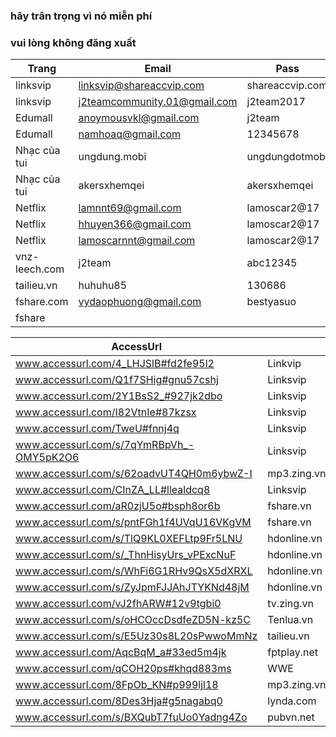 ### hãy trân trọng vì nó miễn phí
### vui lòng không đăng xuất

Trang         | Email                       | Pass            | nguồn |
--------------|-----------------------------|-----------------|-------|
linksvip      | linksvip@shareaccvip.com    | shareaccvip.com | www.fb.com/499240453741413
linksvip      | j2teamcommunity.01@gmail.com| j2team2017      | www.fb.com/502415123423946
Edumall       | anoymousvkl@gmail.com       | j2team          | www.fb.com/429143117417814
Edumall       | namhoaq@gmail.com           | 12345678        |
Nhạc của tui  | ungdung.mobi                | ungdungdotmobi  |
Nhạc của tui  | akersxhemqei                | akersxhemqei    | www.fb.com/504522519879873
Netflix       | lamnnt69@gmail.com          | lamoscar2@17    | www.fb.com/494840817514710
Netflix       | hhuyen366@gmail.com         | lamoscar2@17    | www.fb.com/494840817514710
Netflix       | lamoscarnnt@gmail.com       | lamoscar2@17    | www.fb.com/494840817514710
vnz-leech.com | j2team				              | abc12345        |
tailieu.vn    | huhuhu85                    | 130686          | www.fb.com/454106888254770
fshare.com	  |	vydaophuong@gmail.com       |	bestyasuo		    | www.fb.com/477284892603636
fshare        |                             |                 | [link](www.docs.google.com/document/d/15M00KhjFQfQvIpG5UFtOSm5RxOK28ce9LosOpHiH0Yw/edit)

|AccessUrl|   | Tài khoản | Nguồn |
|---------|---|---|---|
www.accessurl.com/4_LHJSlB#fd2fe95l2      | Linkvip           |
www.accessurl.com/Q1f7SHig#gnu57cshj      | Linksvip          |
www.accessurl.com/2Y1BsS2_#927jk2dbo      | Linksvip          |
www.accessurl.com/I82VtnIe#87kzsx         | Linksvip          | 
www.accessurl.com/TweU#fnnj4q             | Linksvip          |
www.accessurl.com/s/7qYmRBpVh_-OMY5pK2O6  | Linksvip          | www.fb.com/502011766797615
www.accessurl.com/s/62oadvUT4QH0m6ybwZ-I  | mp3.zing.vn       | www.fb.com/493301944335264
www.accessurl.com/CInZA_LL#llealdcq8      | Linksvip          | www.fb.com/461036374228488
www.accessurl.com/aR0zjU5o#bsph8or6b      | fshare.vn         | www.fb.com/479077769091015
www.accessurl.com/s/pntFGh1f4UVqU16VKgVM  | fshare.vn         | www.fb.com/499242083741250
www.accessurl.com/s/TlQ9KL0XEFLtp9Fr5LNU  | hdonline.vn       | www.fb.com/490081231324002
www.accessurl.com/s/_ThnHisyUrs_vPExcNuF  | hdonline.vn       | www.fb.com/492743724391086
www.accessurl.com/s/WhFi6G1RHv9QsX5dXRXL  | hdonline.vn       | www.fb.com/500695036929288
www.accessurl.com/s/ZyJpmFJJAhJTYKNd48jM  | hdonline.vn       | www.fb.com/487211691610956
www.accessurl.com/vJ2fhARW#12v9tgbi0      | tv.zing.vn        | www.fb.com/471268223205303
www.accessurl.com/s/oHCOccDsdfeZD5N-kz5C  | Tenlua.vn         | www.fb.com/500280106970781
www.accessurl.com/s/E5Uz30s8L20sPwwoMmNz  | tailieu.vn        | www.fb.com/504337976564994
www.accessurl.com/AqcBqM_a#33ed5m4jk      | fptplay.net       | www.fb.com/471269626538496
www.accessurl.com/qCOH20ps#khqd883ms      | WWE               |
www.accessurl.com/8FpOb_KN#p999ljl18      | mp3.zing.vn       | www.fb.com/471663566499102
www.accessurl.com/8Des3Hja#g5nagabq0      | lynda.com		      | www.fb.com/478643662467759
www.accessurl.com/s/BXQubT7fuUo0Yadng4Zo  | pubvn.net         | www.fb.com/502876996711092
